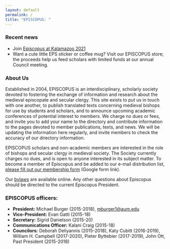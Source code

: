 ```yaml
---
layout: default
permalink: /
title: "EPISCOPUS: "
---
```


### Recent news

- Join [Episcopus at Kalamazoo 2021](/news)
- Want a cute little EPS sticker or coffee mug? Visit our EPISCOPUS store; the proceeds help us feed scholars with limited funds at our annual Council meeting.

### About Us

Established in 2004, EPISCOPUS is an interdisciplinary, scholarly society devoted to fostering the exchange of information and research about the medieval episcopate and secular clergy. This site exists to put us in touch with one another, to publish translated texts concerning medieval bishops for use by students and scholars, and to announce upcoming academic conferences of potential interest to members. We charge no dues or fees, and invite you to add your name to the directory and contribute information to the pages devoted to member publications, texts, and news. We will be updating the information here regularly, and invite members to check the accuracy of our directory information.

EPISCOPUS scholars and non-academic members are interested in the role of bishops and secular clergy in medieval society. The Society currently charges no dues, and is open to anyone interested in its subject matter. To become a member of Episcopus and be added to our e-mail distribution list, <a href="https://docs.google.com/forms/d/1azz1dyCwj6GlNZrg3zXIEzhUEV2KUf1FTYAQf-YGZXc/viewform">please fill out our membership form</a> (Google form link).

Our <a href="/bylaws/">bylaws</a> are available online. Any other questions about Episcopus should be directed to the current Episcopus President.

### EPISCOPUS officers:

- **President:** Michael Burger (2015-2018), mburger1@aum.edu
- **Vice-President:** Evan Gatti (2015-18)
- **Secretary:** Sigrid Danielson (2015-20)
- **Communications Officer:** Kalani Craig (2015-18)
- **Councilors:** Deborah Deliyannis (2015-2018), Katy Cubitt (2016-2019), William H. Campbell (2017-2020), Pieter Byttebier (2017-2019), John Ott, Past President (2015-2018)